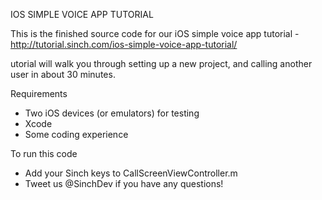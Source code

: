 IOS SIMPLE VOICE APP TUTORIAL

This is the finished source code for our iOS simple voice app tutorial - http://tutorial.sinch.com/ios-simple-voice-app-tutorial/

utorial will walk you through setting up a new project, and calling another user in about 30 minutes.

Requirements
- Two iOS devices (or emulators) for testing
- Xcode
- Some coding experience 

To run this code
- Add your Sinch keys to CallScreenViewController.m
- Tweet us @SinchDev if you have any questions!
